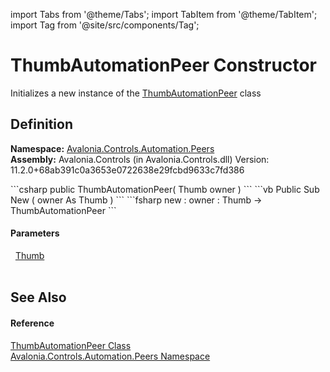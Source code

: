 import Tabs from '@theme/Tabs'; 
import TabItem from '@theme/TabItem'; 
import Tag from '@site/src/components/Tag'; 

# ThumbAutomationPeer Constructor


Initializes a new instance of the <a href="T_Avalonia_Controls_Automation_Peers_ThumbAutomationPeer">ThumbAutomationPeer</a> class



## Definition
**Namespace:** <a href="N_Avalonia_Controls_Automation_Peers">Avalonia.Controls.Automation.Peers</a>  
**Assembly:** Avalonia.Controls (in Avalonia.Controls.dll) Version: 11.2.0+68ab391c0a3653e0722638e29fcbd9633c7fd386

<Tabs groupId="api-code-preview">
<TabItem value="csharp" label="C#">
```csharp
public ThumbAutomationPeer(
	Thumb owner
)
```
</TabItem>
<TabItem value="vb" label="VB">
```vb
Public Sub New ( 
	owner As Thumb
)
```
</TabItem>
<TabItem value="fsharp" label="F#">
```fsharp
new : 
        owner : Thumb -> ThumbAutomationPeer
```
</TabItem>
</Tabs>



#### Parameters
<dl><dt>  <a href="T_Avalonia_Controls_Primitives_Thumb">Thumb</a></dt><dd> </dd></dl>

## See Also


#### Reference
<a href="T_Avalonia_Controls_Automation_Peers_ThumbAutomationPeer">ThumbAutomationPeer Class</a>  
<a href="N_Avalonia_Controls_Automation_Peers">Avalonia.Controls.Automation.Peers Namespace</a>  
